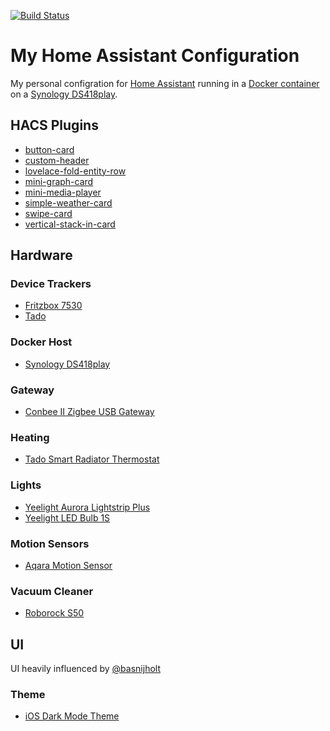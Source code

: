 [![Build Status](https://travis-ci.org/pkissling/home-assistant.svg?branch=master)](https://travis-ci.org/pkissling/home-assistant)

# My Home Assistant Configuration
My personal configration for [Home Assistant](https://www.home-assistant.io) running in a [Docker container](https://www.home-assistant.io/docs/installation/docker/) on a [Synology DS418play](https://www.synology.com/en-global/products/DS418play).


## HACS Plugins
* [button-card](https://github.com/custom-cards/button-card)
* [custom-header](https://github.com/maykar/custom-header)
* [lovelace-fold-entity-row](https://github.com/thomasloven/lovelace-fold-entity-row)
* [mini-graph-card](https://github.com/kalkih/mini-graph-card)
* [mini-media-player](https://github.com/kalkih/mini-media-player)
* [simple-weather-card](https://github.com/kalkih/simple-weather-card)
* [swipe-card](https://github.com/bramkragten/swipe-card)
* [vertical-stack-in-card](https://github.com/ofekashery/vertical-stack-in-card)


## Hardware

### Device Trackers
* [Fritzbox 7530](https://en.avm.de/products/fritzbox/fritzbox-7530/)
* [Tado](https://www.tado.com/de-en/products/smart-radiator-starter-kit)

### Docker Host
* [Synology DS418play](https://www.synology.com/en-global/products/DS418play)

### Gateway
* [Conbee II Zigbee USB Gateway](https://phoscon.de/en/conbee2)

### Heating
* [Tado Smart Radiator Thermostat](https://www.tado.com/de-en/products/smart-radiator-valve)

### Lights
* [Yeelight Aurora Lightstrip Plus](https://www.yeelight.com/en_US/product/pitaya-plus)
* [Yeelight LED Bulb 1S](https://www.yeelight.com/en_US/product/lemon2-color)

### Motion Sensors
* [Aqara Motion Sensor](https://www.aqara.com/us/motion_sensor.html)

### Vacuum Cleaner
* [Roborock S50](https://en.roborock.com/pages/robot-vacuum-cleaner)


## UI
UI heavily influenced by [@basnijholt](https://github.com/basnijholt/home-assistant-config)

### Theme
* [iOS Dark Mode Theme](https://github.com/basnijholt/lovelace-ios-dark-mode-theme)
